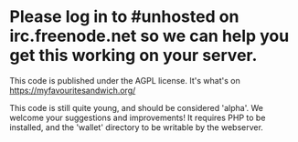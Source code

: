 Please log in to #unhosted on irc.freenode.net so we can help you get this working on your server.
======================

This code is published under the AGPL license. It's what's on https://myfavouritesandwich.org/

This code is still quite young, and should be considered 'alpha'. We welcome your suggestions
and improvements! It requires PHP to be installed, and the 'wallet' directory to be writable by the webserver.
